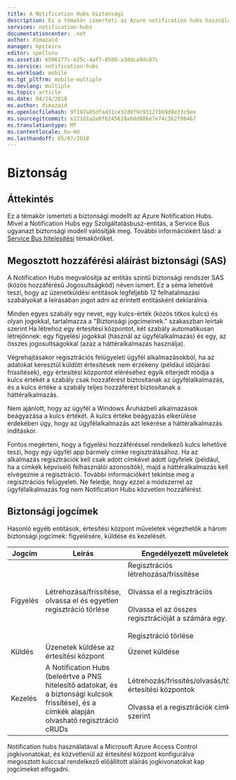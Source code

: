 ```yaml
---
title: A Notification Hubs biztonsági
description: Ez a témakör ismerteti az Azure notification hubs használatával biztonságát.
services: notification-hubs
documentationcenter: .net
author: dimazaid
manager: kpiteira
editor: spelluru
ms.assetid: 6506177c-e25c-4af7-8508-a3ddca9dc07c
ms.service: notification-hubs
ms.workload: mobile
ms.tgt_pltfrm: mobile-multiple
ms.devlang: multiple
ms.topic: article
ms.date: 04/14/2018
ms.author: dimazaid
ms.openlocfilehash: 9f197a85dfad31ce32d0f9c93127b69d8e33c9ee
ms.sourcegitcommit: e221d1a2e0fb245610a6dd886e7e74c362f06467
ms.translationtype: MT
ms.contentlocale: hu-HU
ms.lasthandoff: 05/07/2018
---
```

# <a name="security"></a>Biztonság
## <a name="overview"></a>Áttekintés
Ez a témakör ismerteti a biztonsági modellt az Azure Notification Hubs. Mivel a Notification Hubs egy Szolgáltatásbusz-entitás, a Service Bus ugyanazt biztonsági modell valósítják meg. További információkért lásd: a [Service Bus hitelesítési](https://msdn.microsoft.com/library/azure/dn155925.aspx) témaköröket.

## <a name="shared-access-signature-security-sas"></a>Megosztott hozzáférési aláírást biztonsági (SAS)
A Notification Hubs megvalósítja az entitás szintű biztonsági rendszer SAS (közös hozzáférésű Jogosultságkód) néven ismert. Ez a séma lehetővé teszi, hogy az üzenetküldési entitások legfeljebb 12 felhatalmazási szabályokat a leírásában jogot adni az érintett entitásként deklarálnia.

Minden egyes szabály egy nevet, egy kulcs-érték (közös titkos kulcs) és olyan jogokkal, tartalmazza a "Biztonsági jogcímeinek." szakaszban leírtak szerint Ha létrehoz egy értesítési központot, két szabály automatikusan létrejönnek: egy figyelési jogokkal (használ az ügyfélalkalmazás) és egy, az összes jogosultságokkal (azaz a háttéralkalmazás használja).

Végrehajtásakor regisztrációs felügyeleti ügyfél alkalmazásokból, ha az adatokat keresztül küldött értesítések nem érzékeny (például időjárási frissítések), egy értesítési központot eléréséhez egyik elterjedt módja a kulcs értékét a szabály csak hozzáférést biztosítanak az ügyfélalkalmazás, és a kulcs értéke a szabály teljes hozzáférést biztosítanak a háttéralkalmazás.

Nem ajánlott, hogy az ügyfél a Windows Áruházbeli alkalmazások beágyazása a kulcs értékét. A kulcs értéke beágyazás elkerülése érdekében úgy, hogy az ügyfélalkalmazás azt lekérése a háttéralkalmazás indításkor.

Fontos megérteni, hogy a figyelési hozzáféréssel rendelkező kulcs lehetővé teszi, hogy egy ügyfél app bármely címke regisztrálásához. Ha az alkalmazás regisztrációk kell csak adott címkével adott ügyfelek (például, ha a címkék képviselő felhasználói azonosítók), majd a háttéralkalmazás kell elvégeznie a regisztráció. További információkért tekintse meg a regisztrációs felügyeleti. Ne feledje, hogy ezzel a módszerrel az ügyfélalkalmazás fog nem Notification Hubs közvetlen hozzáférést.

## <a name="security-claims"></a>Biztonsági jogcímek
Hasonló egyéb entitások, értesítési központ műveletek végezhetők a három biztonsági jogcímek: figyelésére, küldése és kezelését.

| Jogcím | Leírás | Engedélyezett műveletek |
| --- | --- | --- |
| Figyelés |Létrehozása/frissítése, olvassa el és egyetlen regisztráció törlése |Regisztrációs létrehozása/frissítése<br><br>Olvassa el a regisztrációs<br><br>Olvassa el az összes regisztrációját a számára egy.<br><br>Regisztráció törlése |
| Küldés |Üzenetek küldése az értesítési központ |Üzenet küldése |
| Kezelés |A Notification Hubs (beleértve a PNS hitelesítő adatokat, és a biztonsági kulcsok frissítése), és a címkék alapján olvasható regisztráció cRUDs |Létrehozás/frissítés/olvasás/törlés értesítési központok<br><br>Olvassa el a regisztrációk címke szerint |

Notification hubs használatával a Microsoft Azure Access Control jogkivonatokat, és közvetlenül az értesítési központ konfigurálva megosztott kulccsal rendelkező előállított aláírás jogkivonatokat kap jogcímeket elfogadni.

